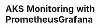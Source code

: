 # AKS Monitoring with PrometheusGrafana                                                                                                                                                                                                                                                                                               

